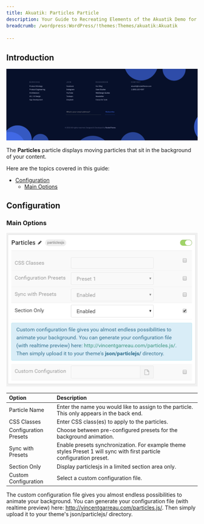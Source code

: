 ```yaml
---
title: Akuatik: Particles Particle
description: Your Guide to Recreating Elements of the Akuatik Demo for WordPress
breadcrumb: /wordpress:WordPress/!themes:Themes/akuatik:Akuatik

---
```


## Introduction

![](assets/particle_particles1.png)

The **Particles** particle displays moving particles that sit in the background of your content.

Here are the topics covered in this guide:

* [Configuration](#configuration)
    - [Main Options](#main-options)

## Configuration

### Main Options

![](assets/particle_particles2.png)

| Option                | Description                                                                                                              |
| :---------------      | :-------------------------------------------------------------------------------------------                             |
| Particle Name         | Enter the name you would like to assign to the particle. This only appears in the back end.                              |
| CSS Classes           | Enter CSS class(es) to apply to the particles.                                                                           |
| Configuration Presets | Choose between pre-configured presets for the background animation.                                                      |
| Sync with Presets     | Enable presets synchronization. For example theme styles Preset 1 will sync with first particle configuration preset. |
| Section Only          | Display particlesjs in a limited section area only.                                                                      |
| Custom Configuration  | Select a custom configuration file.                                                                                      |

The custom configuration file gives you almost endless possibilities to animate your background. You can generate your configuration file (with realtime preview) here: http://vincentgarreau.com/particles.js/. Then simply upload it to your theme's json/particlejs/ directory.